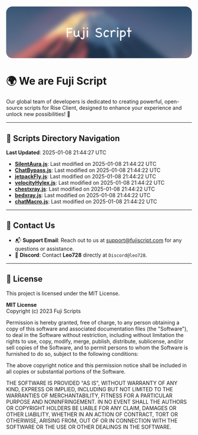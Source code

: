 ![Banner](.github/b.webp)

# 🌍 **We are Fuji Script**

Our global team of developers is dedicated to creating powerful, open-source scripts for Rise Client, designed to enhance your experience and unlock new possibilities! 🌟

---
<!-- SCRIPTS_NAVIGATION_START -->
## 📂 **Scripts Directory Navigation**

**Last Updated**: 2025-01-08 21:44:27 UTC

- **[SilentAura.js](scripts/SilentAura.js)**: Last modified on 2025-01-08 21:44:22 UTC
- **[ChatBypass.js](scripts/ChatBypass.js)**: Last modified on 2025-01-08 21:44:22 UTC
- **[jetpackFly.js](scripts/jetpackFly.js)**: Last modified on 2025-01-08 21:44:22 UTC
- **[velocityHylex.js](scripts/velocityHylex.js)**: Last modified on 2025-01-08 21:44:22 UTC
- **[chestxray.js](scripts/chestxray.js)**: Last modified on 2025-01-08 21:44:22 UTC
- **[bedxray.js](scripts/bedxray.js)**: Last modified on 2025-01-08 21:44:22 UTC
- **[chatMacro.js](scripts/chatMacro.js)**: Last modified on 2025-01-08 21:44:22 UTC

<!-- SCRIPTS_NAVIGATION_END -->

---

## 💬 **Contact Us**  
- 📬 **Support Email**: Reach out to us at [support@fujiscript.com](mailto:support@fujiscript.com) for any questions or assistance.  
- 💬 **Discord**: Contact **Leo728** directly at `Discord@leo728`.

---

## 📜 **License**

This project is licensed under the MIT License.  

**MIT License**  
Copyright (c) 2023 Fuji Scripts  

Permission is hereby granted, free of charge, to any person obtaining a copy of this software and associated documentation files (the "Software"), to deal in the Software without restriction, including without limitation the rights to use, copy, modify, merge, publish, distribute, sublicense, and/or sell copies of the Software, and to permit persons to whom the Software is furnished to do so, subject to the following conditions:  

The above copyright notice and this permission notice shall be included in all copies or substantial portions of the Software.  

THE SOFTWARE IS PROVIDED "AS IS", WITHOUT WARRANTY OF ANY KIND, EXPRESS OR IMPLIED, INCLUDING BUT NOT LIMITED TO THE WARRANTIES OF MERCHANTABILITY, FITNESS FOR A PARTICULAR PURPOSE AND NONINFRINGEMENT. IN NO EVENT SHALL THE AUTHORS OR COPYRIGHT HOLDERS BE LIABLE FOR ANY CLAIM, DAMAGES OR OTHER LIABILITY, WHETHER IN AN ACTION OF CONTRACT, TORT OR OTHERWISE, ARISING FROM, OUT OF OR IN CONNECTION WITH THE SOFTWARE OR THE USE OR OTHER DEALINGS IN THE SOFTWARE.  
